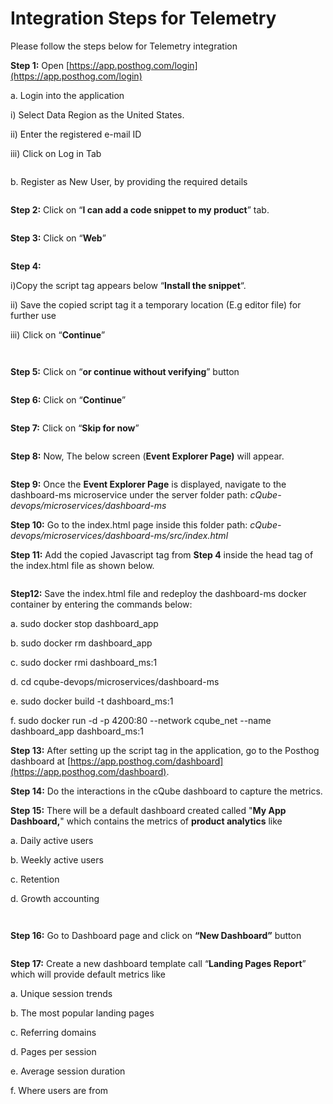 # Integration Steps for Telemetry

Please follow the steps below for Telemetry integration&#x20;

**Step 1:**  Open [https://app.posthog.com/login](https://app.posthog.com/login)

&#x20;                      a. Login into the application&#x20;

&#x20;                      i) Select Data Region as the United States.

&#x20;                      ii) Enter the registered e-mail ID

&#x20;                      iii) Click on Log in Tab&#x20;



<figure><img src="https://lh3.googleusercontent.com/Z3xvqA1pw97uBYLTDs8tChyxMiRtbGNdmburcRa_VTjFfBrjGEugO49mg-YbhBw_cDLQm5QMuTCqLqhmHWfsAd7dReGhSK59qbCfMyfktaFj1W-dkzCH0RGHLfO52czds6pFg-TjfslVwolC1bjMqiM" alt=""><figcaption></figcaption></figure>

&#x20;                         b.  Register as New User, by providing the required details

<figure><img src="https://lh3.googleusercontent.com/mHBrha-h-tWfYcpMomJrblRrsVK9z1Worvpt2zlc7zGb34NB9PbcMn4e0GDar4lCzAAIicsuSepL0TXGT7ForoyXhwUWcf3NoEiYgBioaw01V3ENt94LKApPKi5wHkodt44ip1arIzd3q6Wy4OidDx0" alt=""><figcaption></figcaption></figure>

**Step 2:** Click on “**I can add a code snippet to my product**” tab.

<figure><img src="https://lh6.googleusercontent.com/IeB_roscV4CZs2KAhOax2nXpAjPkonZL-JgccuoPdv1CtSP0brkx7mFRVdI_L3JOKAA6IRx-65sOBAk28ZDbr_x7Q2E6pN_wKdbeNkvygB0xV7iT0wJ2CxTl9Xh1adpEkm1TzDe7h_aAKYHBxTdpVdw" alt=""><figcaption></figcaption></figure>

**Step 3:**  Click on “**Web**”

<figure><img src="https://lh3.googleusercontent.com/jhubOqgKAGuQEnJ2w-WFV47fDRNd7vQQZ9b_GN34ksEaZYDHrRhlfQmOGMDA-v1JKi3lqfWz3Ro7Rh_xsHeLWh5yvAz2q3XlVieN-VLXPhRKXaEynxKp8gF_dafZsIEmhZJmVsG4WE3GrPXthjnqFzg" alt=""><figcaption></figcaption></figure>

**Step 4:**&#x20;

i)Copy the script tag appears below “**Install the snippet**“.

ii) Save the copied script tag it a temporary location (E.g editor file) for further use

iii) Click on “**Continue**”

<figure><img src="https://lh4.googleusercontent.com/J9QjSvelFbfdYWMyLfRmzbK_zDA55ppprt4_OTDvi_QlO0kj5nhm_CkOUFS18J8pVt8qEc0hn2DSeLV7JSbbtOIuYvH1I_xGpbFqIoRI3Nooxl8v5D8_t5VCgYKHYUjsFcYmD3huRCWAo_N9NyLYGPE" alt=""><figcaption></figcaption></figure>

<figure><img src="https://lh6.googleusercontent.com/qe9gqQGOabrd4z085wZHDNXK_eFcHvIEWuSxLe2W0W8HrbFYznQK4rw8qy_yA1vZ17Zz_HxvU6zEgQeQcyq6X-gA3v6DgBFuKJIlrI5yndsKX6XBVd6oEP_PI9t_Aj0lRb6hYrnNtCpvvsBPw8tjuSA" alt=""><figcaption></figcaption></figure>

**Step 5:**  Click on “**or continue without verifying**” button

<figure><img src="https://lh5.googleusercontent.com/JHW0HJE6EzsvTanLjDu8f-STNnfajLYwfg4dxomSPC8ZYAfVJ6nGO1Vgoj5e16-_9XV-wdLh6ZlcbRvu3AyTSq05Hof7lbsU32XASztILK92Gm6bE4rQDi9fPhr-OD8IjT_UNZaPTI0lQCzWxAKKxhY" alt=""><figcaption></figcaption></figure>

**Step 6:** Click on “**Continue**”

<figure><img src="https://lh4.googleusercontent.com/Ed2_Zw0XveU8JiuZzibhqjD59z_CT0DhkKRovywi5fdxT6iB63PUzVlIPhfq60tr-SXKbtOXA2LmFoFR6e5K_7GycL4eoL24g9jK2nBVe16mPYvrzxLFt2CCyi0AnLkCeOjS-tNG7dXmBnHnUdxNSWM" alt=""><figcaption></figcaption></figure>

**Step 7:** Click on “**Skip for now**”

<figure><img src="https://lh4.googleusercontent.com/Rv7qgngLEa_ftO-_I9ydvsH9SLVprajnD_lzq7HXVOFQo21GTvOsfkA7wmTly0aMX6H4sp3FQTEfU4ODEBvcwiVFRlaX0imz0X_t_Zt6mYbFmkMlQSb8jeCij84VxvIqd0WL1fRAv8xBkWHzAThGadE" alt=""><figcaption></figcaption></figure>

**Step 8:** Now, The below screen (**Event Explorer Page)** will appear.

<figure><img src="https://lh6.googleusercontent.com/UYNDHG4wNInQAivHWHkfiAqJF-0e4h7dfvSc7JqP6GEDJNII5G6itGabYMmE1_rJ4nsDJp2lgXUhMa7volZZ8Y3pjvxWxh6kP7x6ymStC7i7c1Jc3edIovFQ38Es9vb8_6sROdvAi5DmpB2dq6q6v0I" alt=""><figcaption></figcaption></figure>

**Step 9:** Once the **Event Explorer Page** is displayed, navigate to the dashboard-ms microservice under the server folder path: _cQube-devops/microservices/dashboard-ms_

**Step 10:** Go to the index.html page inside this folder path: _cQube-devops/microservices/dashboard-ms/src/index.html_

**Step 11:** Add the copied Javascript tag from **Step 4** inside the head tag of the index.html file as shown below.

<figure><img src="https://lh3.googleusercontent.com/cMZqhpcs1at3TW0TQiYqXuHtXIrPBdDArQ9WM3jC5yk3VYKHB-hEkoh2w92lDJ540ays9kHVZA2mk9jToGltzqU4TVSC2Hm4oAgEJQUP9u_baiD3r8NAnZoa79oaJH303tFddGcsWPsXe2O_-774MLs" alt=""><figcaption></figcaption></figure>

**Step12:**  Save the index.html file and redeploy the dashboard-ms docker container by entering the commands below:

&#x20;           a. sudo docker stop dashboard\_app

&#x20;           b. sudo docker rm dashboard\_app

&#x20;           c. sudo docker rmi dashboard\_ms:1

&#x20;           d. cd cqube-devops/microservices/dashboard-ms

&#x20;           e. sudo docker build -t dashboard\_ms:1

&#x20;           f. sudo docker run -d -p 4200:80 --network cqube\_net --name dashboard\_app dashboard\_ms:1

**Step 13:** After setting up the script tag in the application, go to the Posthog dashboard at [https://app.posthog.com/dashboard](https://app.posthog.com/dashboard).

**Step 14:** Do the interactions in the cQube dashboard to capture the metrics.

**Step 15:** There will be a default dashboard created called "**My App Dashboard,**" which contains the metrics of **product analytics** like       &#x20;

&#x20;                 a. Daily active users

&#x20;                 b. Weekly active users

&#x20;                 c. Retention

&#x20;                 d. Growth accounting

<figure><img src="https://lh6.googleusercontent.com/-0OvydkhsFWSDbqtRRrffGeBiUCcKAF1FGcd5cxv9Jw5q3ykeircSTxnWRbez_tkQxVv0Hl5NOq8bzvst4DWoHclOKTyZLX9-YWgxp_o97HXX7Jz8L-PoqVKp1e6X8vq4Ov3bc9qC5LvnoiH-BrzBac" alt=""><figcaption></figcaption></figure>

<figure><img src="https://lh6.googleusercontent.com/QLYjfGjFag_qlodaBvLyUAaRzXnaiOzMAKbm6s9etmadjxTT72RVasRNpCeJWZ7VGv6XJoDTUQV9HlQOjMyzXJIVzjGgaKScajrv2bTUbvk3WO0LPU-n7ETtouHSXU7urKGQXL3WTNq0_KrEQZZE0zs" alt=""><figcaption></figcaption></figure>

**Step 16:** Go to Dashboard page and click on **“New Dashboard”** button

<figure><img src="https://lh6.googleusercontent.com/_fp9yt53thNG9TD5QbMT2vkuayS1MOBZ0xKk_BkkZfCd6XdNMjRCmpM3Az7djdSK40C-JnPsXWVuVLky4g4wG-hdzj41OTmuupiPJO3w2P4yfWkIahFwl5LViIWvfNfumsc4korzOnFbGoPfwG52XRM" alt=""><figcaption></figcaption></figure>

**Step 17:** Create a new dashboard template call “**Landing Pages Report**” which will provide default metrics like

&#x20;                  a. Unique session trends

&#x20;                  b. The most popular landing pages

&#x20;                  c. Referring domains

&#x20;                  d. Pages per session

&#x20;                  e. Average session duration

&#x20;                  f. Where users are from

<figure><img src="https://lh5.googleusercontent.com/OvscI3_7kop2EMPC6V5blD_gAyui_VusGuoV2aqbJou9mu50Kjut27Pgw1EHY270Q0Zv5xkO5E7s-CSK2vCeCG2i55c6EBap0OPtyeGYva2sR21Pq-yT6CV-zMrCuk0DemB7qa2z8QxGPIYshRMUdis" alt=""><figcaption></figcaption></figure>

